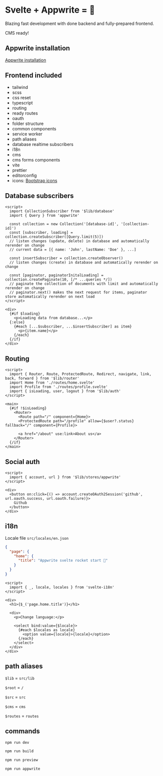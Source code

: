 # Svelte + Appwrite = 🚀

Blazing fast development with done backend and fully-prepared frontend.

CMS ready!

## Appwrite installation

[Appwrite installation](https://appwrite.io/docs/installation)

## Frontend included

* tailwind
* scss
* css reset
* typescript
* routing
* ready routes
* oauth
* folder structure
* common components
* service worker
* path aliases
* database realtime subscribers
* i18n
* cms
* cms forms components
* vite
* prettier
* editorconfig
* icons: [Bootstrap icons](https://icons.getbootstrap.com/)

## Database subscribers

```svelte
<script>
  import CollectionSubscriber from '$lib/database'
  import { Query } from 'appwrite'

  const collection = new Collection('[database-id]', '[collection-id]')
  const [subscriber, loading] = collection.createSubscriber([Query.limit(5)])
  // listen changes (update, delete) in database and automatically rerender on change
  // current data = [{ name: 'John', lastName: 'Doe' }, ...]

  const insertSubscriber = collection.createObserver()
  // listen changes (create) in database and automatically rerender on change

  const [paginator, paginatorInitalLoading] = collection.createPaginate(10, [/* ...queries */])
  // paginate the collection of documents with limit and automatically rerender on change
  // paginator.next() makes the next request for items, paginator store automatically rerender on next load
</script>

<div>
  {#if $loading}
    <p>Loading data from database...</p>
  {:else}
    {#each [...$subscriber, ...$insertSubscriber] as item}
      <p>{item.name}</p>
    {/each}
  {/if}
</div>
```

## Routing

```svelte
<script>
  import { Router, Route, ProtectedRoute, Redirect, navigate, link, back, forward } from '$lib/router'
  import Home from './routes/home.svelte'
  import Profile from './routes/profile.svelte'
  import { isLoading, user, logout } from '$lib/auth'
</script>

<main>
  {#if !$isLoading}
    <Router>
      <Route path="/" component={Home}>
      <ProtectedRoute path="/profile" allow={$user?.status} fallback="/" component={Profile}>

      <a href="/about" use:link>About us</a>
    </Router>
  {/if}
</main>
```

## Social auth

```svelte
<script>
  import { account, url } from '$lib/stores/appwrite'
</script>

<div>
  <button on:click={() => account.createOAuth2Session('github', url.oauth.success, url.oauth.failure)}>
    Github
  </button>
</div>
```

## i18n

Locale file `src/locales/en.json`

```json
{
  "page": {
    "home": {
      "title": "Appwrite svelte rocket start 🚀"
    }
  }
}
```

```svelte
<script>
  import { _, locale, locales } from 'svelte-i18n'
</script>

<div>
  <h1>{$_('page.home.title')}</h1>

  <div>
    <p>Change language:</p>

    <select bind:value={$locale}>
      {#each $locales as locale}
        <option value={locale}>{locale}</option>
      {/each}
    </select>
  </div>
</div>
```

## path aliases

`$lib` = `src/lib`

`$root` = `/`

`$src` = `src`

`$cms` = `cms`

`$routes` = `routes`

## commands

```bash
npm run dev
```

```bash
npm run build
```

```bash
npm run preview
```

```bash
npm run appwrite
```
